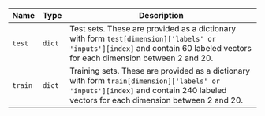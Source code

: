 |Name|Type|Description|
|-|-|-|
|`test`|`dict`|Test sets. These are provided as a dictionary with form ``test[dimension]['labels' or 'inputs'][index]`` and contain 60 labeled vectors for each dimension between 2 and 20.|
|`train`|`dict`|Training sets. These are provided as a dictionary with form ``train[dimension]['labels' or 'inputs'][index]`` and contain 240 labeled vectors for each dimension between 2 and 20.|